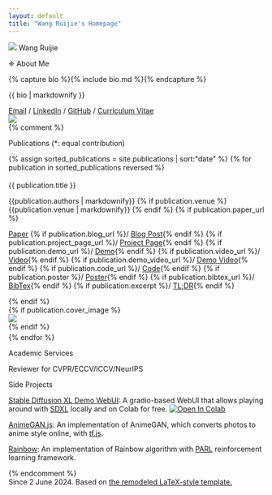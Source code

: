 ```yaml
---
layout: default
title: "Wang Ruijie's Homepage"
---
```


<main role="main" class="container-sm" style="max-width: 1080px">
    <div class="row">
        <div class="col">
            <p class="h1 mt-5 page-title">
                <img class="profile-img-small d-md-none" src="{{ '/assets/profile.jpg' | relative_url }}" />
                <span style="clear: right">Wang Ruijie</span>
            </p>
            <p class="h4 section-title" style="clear: right">❈ About Me</p>
            {% capture bio %}{% include bio.md %}{% endcapture %}
            <p>{{ bio | markdownify }}</p>
            <a href="mailto:ruijie.wang@connect.polyu.hk">Email</a> /  
                 <a href="https://www.linkedin.com/in/ruijie-wang-780406260/">LinkedIn</a> / <a href="https://github.com/WANGaRuijie">GitHub</a> /
            <a href="{{ '/Curriculum-Vitae-Wang-Ruijie.pdf' | relative_url }}">Curriculum Vitae</a>
        </div>
        <div class="col-auto d-none d-md-block">
            <img class="profile-img" src="{{ '/assets/profile.jpg' | relative_url }}" />
        </div>
    </div>
    {% comment %}
    <div class="row">
        <div class="col">
            <p class="h4 section-title">Publications <span class="h6">(*: equal contribution)</span></p>
            <div class="container-fluid" style="padding: 0;">
                {% assign sorted_publications = site.publications | sort:"date" %}
                {% for publication in sorted_publications reversed %}
                <div class="row" style="padding: 0.25rem 0">
                    <div class="col">
                        <p class="h5 publication-title">{{ publication.title }}</p>
                        <span class="publication-authors">{{publication.authors | markdownify}}</span>
                        {% if publication.venue %}
                            <span class="publication-venue">{{publication.venue | markdownify}}</span>
                        {% endif %}
                        <div class="publication-excerpt" style="display: none">{{publication.excerpt | markdownify}}</div>
                        <!-- <p>{{ publication.content }}</p> -->
                        {% if publication.paper_url %}
                        <p class="publication-links"> <a href="{{publication.paper_url}}">Paper</a> 
                        {% if publication.blog_url %}/ <a href="{{publication.blog_url}}">Blog Post</a>{% endif %} 
                        {% if publication.project_page_url %}/ <a href="{{publication.project_page_url}}">Project Page</a>{% endif %} 
                        {% if publication.demo_url %}/ <a href="{{publication.demo_url}}">Demo</a>{% endif %} 
                        {% if publication.video_url %}/ <a href="{{publication.video_url}}">Video</a>{% endif %} 
                        {% if publication.demo_video_url %}/ <a href="{{publication.demo_video_url}}">Demo Video</a>{% endif %} 
                        {% if publication.code_url %}/ <a href="{{publication.code_url}}">Code</a>{% endif %} 
                        {% if publication.poster %}/ <a href="{{'/assets/posters/' | append: publication.poster | relative_url }}">Poster</a>{% endif %} 
                        {% if publication.bibtex_url %}/ <a href="{{publication.bibtex_url}}">BibTex</a>{% endif %} 
                        {% if publication.excerpt %}/ <a href="" class="tldr_btn" role="button">TL;DR</a>{% endif %} 
                        </p>
                        {% endif %}
                    </div>
                    {% if publication.cover_image %}
                    <div class="col-5 d-none d-md-block align-self-center">
                        <img class="cover-image" src="{{'/assets/cover_images/' | append: publication.cover_image | relative_url }}" />
                    </div>
                    {% endif %}
                </div>
                {% endfor %}
            </div>
        </div>
    </div>
    <div class="row">
        <div class="col">
            <p class="h4 section-title">Academic Services</p>
            <p>
                Reviewer for CVPR/ECCV/ICCV/NeurIPS
            </p>
        </div>
    </div>
    <div class="row">
        <div class="col">
            <p class="h4 section-title">Side Projects</p>
            <p><a href="https://github.com/TonyLianLong/stable-diffusion-xl-demo">Stable Diffusion XL Demo WebUI</a>: A gradio-based WebUI that allows playing around with <a href="https://arxiv.org/abs/2307.01952">SDXL</a> locally and on Colab for free. <a target="_blank" href="https://colab.research.google.com/github/TonyLianLong/stable-diffusion-xl-demo/blob/main/Stable_Diffusion_XL_Demo.ipynb">
  <img src="https://colab.research.google.com/assets/colab-badge.svg" alt="Open In Colab"/></a></p>
            <p><a href="https://github.com/TonyLianLong/AnimeGAN.js">AnimeGAN.js</a>: An implementation of AnimeGAN, which converts photos to anime style online, with <a href="https://github.com/tensorflow/tfjs">tf.js</a>.</p>
            <p><a href="https://github.com/TonyLianLong/Rainbow">Rainbow</a>: An implementation of Rainbow algorithm with <a href="https://github.com/PaddlePaddle/PARL">PARL</a> reinforcement learning framework.</p>
        </div>
    </div>
    {% endcomment %}
</main>

<footer class="footer">
    <div class="container-sm">
        <div class="row justify-content-center"> <!-- Bootstrap's class for centering the content -->
            <div class="col text-center" style="margin-bottom: 15px;"> <!-- Use margin-bottom to create space between the text and the globe -->
                Since 2 June 2024. Based on <a href="https://github.com/TonyLianLong/websitev2"> the remodeled LaTeX-style template.</a><br />
            </div>
        </div>
        <div class="row justify-content-center"> <!-- Create another row for the globe and use Bootstrap's class for centering the content -->
            <div class="col text-center">
                <div class="statics" style="width:100px; height:100px; margin: auto;"> <!-- Add margin:auto to center the globe -->
                    <script type="text/javascript" id="clstr_globe" src="//clustrmaps.com/globe.js?d=9jCt5iZiY6zXourr8DKBF30cXTHyY5UMcQh9rnlozxA"></script>
                </div>
            </div>
        </div>
    </div>
</footer>
